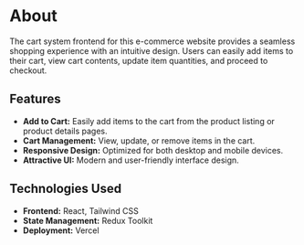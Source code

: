 <h1>About</h1>
<p>The cart system frontend for this e-commerce website provides a seamless shopping experience with an intuitive design. Users can easily add items to their cart, view cart contents, update item quantities, and proceed to checkout.</p>

<h2>Features</h2>
<ul>
    <li><strong>Add to Cart:</strong> Easily add items to the cart from the product listing or product details pages.</li>
    <li><strong>Cart Management:</strong> View, update, or remove items in the cart.</li>
    <li><strong>Responsive Design:</strong> Optimized for both desktop and mobile devices.</li>
    <li><strong>Attractive UI:</strong> Modern and user-friendly interface design.</li>
</ul>

<h2>Technologies Used</h2>
<ul>
    <li><strong>Frontend:</strong> React, Tailwind CSS</li>
    <li><strong>State Management:</strong> Redux Toolkit</li>
    <li><strong>Deployment:</strong> Vercel</li>
</ul>
